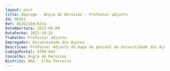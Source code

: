 ```yaml
--- 
layout: post
title: Emprego - Angra do Heroísmo - Professor adjunto
Id: 90261
Ref: OE202109/0254
DataAbertura: 2021-09-09
DataFecho: 2021-10-22
Trabalho: Professor adjunto
Empregador: Universidade dos Açores
Descricao: Professor Adjunto do mapa de pessoal da Universidade dos Açores, na área disciplinar de Enfermagem
CodigoPostal: 9700-042
Concelho: Angra do Heroísmo
Distrito: RAA - Ilha Terceira
--- 
```

